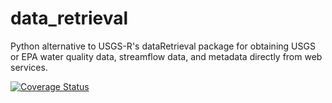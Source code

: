 # data_retrieval

Python alternative to USGS-R's dataRetrieval package for obtaining USGS or EPA water quality data, streamflow data, and metadata directly from web services.

[![Coverage Status](https://coveralls.io/repos/github/thodson-usgs/data_retrieval/badge.svg?branch=master)](https://coveralls.io/github/thodson-usgs/data_retrieval?branch=master)
